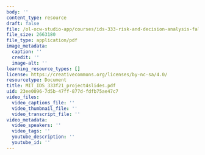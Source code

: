 ```yaml
---
body: ''
content_type: resource
draft: false
file: /ol-ocw-studio-app/courses/ids-333-risk-and-decision-analysis-fall-2021/mit_ids_333f21_project4slides.pdf
file_size: 2663180
file_type: application/pdf
image_metadata:
  caption: ''
  credit: ''
  image-alt: ''
learning_resource_types: []
license: https://creativecommons.org/licenses/by-nc-sa/4.0/
resourcetype: Document
title: MIT_IDS_333f21_project4slides.pdf
uid: 23ee0096-7d5b-47ff-877d-fdfb75ae47c7
video_files:
  video_captions_file: ''
  video_thumbnail_file: ''
  video_transcript_file: ''
video_metadata:
  video_speakers: ''
  video_tags: ''
  youtube_description: ''
  youtube_id: ''
---
```

